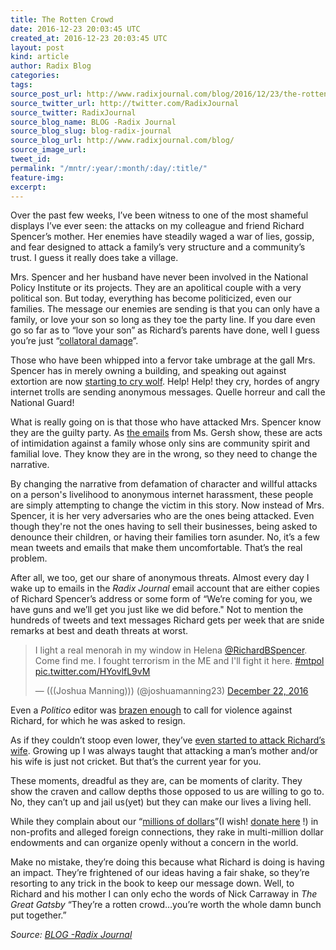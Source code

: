```yaml
---
title: The Rotten Crowd
date: 2016-12-23 20:03:45 UTC
created_at: 2016-12-23 20:03:45 UTC
layout: post
kind: article
author: Radix Blog
categories: 
tags: 
source_post_url: http://www.radixjournal.com/blog/2016/12/23/the-rotten-crowd
source_twitter_url: http://twitter.com/RadixJournal
source_twitter: RadixJournal
source_blog_name: BLOG -Radix Journal
source_blog_slug: blog-radix-journal
source_blog_url: http://www.radixjournal.com/blog/
source_image_url: 
tweet_id: 
permalink: "/mntr/:year/:month/:day/:title/"
feature-img: 
excerpt: 
---
```

<p>Over the past few weeks, I’ve been witness to one of the most shameful displays I’ve ever seen: the attacks on my colleague and friend Richard Spencer’s mother. Her enemies have steadily waged a war of lies, gossip, and fear designed to attack a family’s very structure and a community’s trust. I guess it really does take a village.</p><p>Mrs. Spencer and her husband have never been involved in the National Policy Institute or its projects. They are an apolitical couple with a very political son. But today, everything has become politicized, even our families. The message our enemies are sending is that you can only have a family, or love your son so long as they toe the party line. If you dare even go so far as to “love your son” as Richard’s parents have done, well I guess you’re just “<a href="https://medium.com/@recnepss/does-love-really-live-here-fff159563ba3#.9x5hljsjs">collatoral damage</a>”.</p><p>Those who have been whipped into a fervor take umbrage at the gall Mrs. Spencer has in merely owning a building, and speaking out against extortion are now <a href="http://forward.com/news/357809/inventor-of-alt-right-defends-mom-as-his-followers-target-jews-in-hometown/">starting to cry wolf</a>. Help! Help! they cry, hordes of angry internet trolls are sending anonymous messages. Quelle horreur and call the National Guard!</p><p>What is really going on is that those who have attacked Mrs. Spencer know they are the guilty party. As <a href="https://www.scribd.com/collections/17863435/Emails">the emails</a> from Ms. Gersh show, these are acts of intimidation against a family whose only sins are community spirit and familial love. They know they are in the wrong, so they need to change the narrative.</p><p>By changing the narrative from defamation of character and willful attacks on a person's livelihood to anonymous internet harassment, these people are simply attempting to change the victim in this story. Now instead of Mrs. Spencer, it is her very adversaries who are the ones being attacked. Even though they're not the ones having to sell their businesses, being asked to denounce their children, or having their families torn asunder. No, it’s a few mean tweets and emails that make them uncomfortable. That’s the real problem.</p><p>After all, we too, get our share of anonymous threats. Almost every day I wake up to emails in the <em>Radix Journal</em> email account that are either copies of Richard Spencer’s address or some form of “We’re coming for you, we have guns and we’ll get you just like we did before." Not to mention the hundreds of tweets and text messages Richard gets per week that are snide remarks at best and death threats at worst.</p><blockquote class="twitter-tweet"><p lang="en" dir="ltr">I light a real menorah in my window in Helena <a href="https://twitter.com/RichardBSpencer">@RichardBSpencer</a>. Come find me. I fought terrorism in the ME and I'll fight it here. <a href="https://twitter.com/hashtag/mtpol?src=hash">#mtpol</a> <a href="https://t.co/HYovlfL9vM">pic.twitter.com/HYovlfL9vM</a></p>— (((Joshua Manning))) (@joshuamanning23) <a href="https://twitter.com/joshuamanning23/status/812035341628665856">December 22, 2016</a></blockquote>
<p>Even a <em>Politico</em> editor was <a href="http://dailycaller.com/2016/11/22/national-politico-editor-publishes-home-addresses-of-alt-right-icon-richard-spencer-advocates-for-baseball-bats/">brazen enough</a> to call for violence against Richard, for which he was asked to resign.</p><p>As if they couldn’t stoop even lower, they’ve <a href="http://www.thedailybeast.com/articles/2016/12/20/meet-the-moscow-mouthpiece-married-to-a-racist-alt-right-boss.html">even started to attack Richard’s wife</a>. Growing up I was always taught that attacking a man’s mother and/or his wife is just not cricket. But that’s the current year for you.</p><p>These moments, dreadful as they are, can be moments of clarity. They show the craven and callow depths those opposed to us are willing to go to. No, they can’t up and jail us(yet) but they can make our lives a living hell.</p><p>While they complain about our “<a href="http://abcnews.go.com/US/wireStory/white-nationalists-raise-millions-tax-exempt-charities-44341119">millions of dollars</a>”(I wish! <a href="http://www.radixjournal.com/giving/">donate here</a>
!) in non-profits and alleged foreign connections, they rake in multi-million dollar endowments and can organize openly without a concern in the world.</p><p>Make no mistake, they’re doing this because what Richard is doing is having an impact. They’re frightened of our ideas having a fair shake, so they’re resorting to any trick in the book to keep our message down. Well, to Richard and his mother I can only echo the words of Nick Carraway in <em>The Great Gatsby</em> “They’re a rotten crowd…you’re worth the whole damn bunch put together.” </p><div class="">
    <i>Source: <a href="http://www.radixjournal.com/blog/">BLOG -Radix Journal</a></i>
</div>
